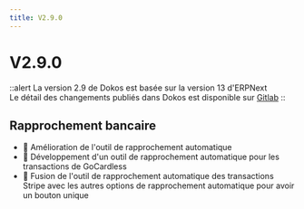 ```yaml
---
title: V2.9.0
---
```


# V2.9.0

::alert
La version 2.9 de Dokos est basée sur la version 13 d'ERPNext  
Le détail des changements publiés dans Dokos est disponible sur [Gitlab](https://gitlab.com/dokos/dokos/-/releases)
::

## Rapprochement bancaire

- :rocket: Amélioration de l'outil de rapprochement automatique
- :rocket: Développement d'un outil de rapprochement automatique pour les transactions de GoCardless
- :rocket: Fusion de l'outil de rapprochement automatique des transactions Stripe avec les autres options de rapprochement automatique pour avoir un bouton unique

